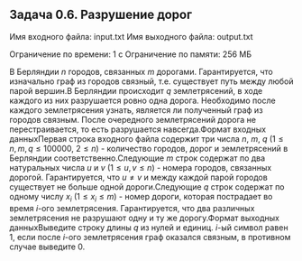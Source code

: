 ## Задача 0.6. Разрушение дорог 
 Имя входного файла: input.txt
 Имя выходного файла: output.txt
        
 Ограничение по времени: 1 с
 Ограничение по памяти: 256 МБ
        
В Берляндии $n$ городов, связанных $m$ дорогами. Гарантируется, что изначально граф из городов связный, т.е. существует путь между любой парой вершин.В Берляндии происходит $q$ землетрясений, в ходе каждого из них разрушается ровно одна дорога. Необходимо после каждого землетрясения узнать, является ли полученный граф из городов связным. После очередного землетрясений дорога не перестраивается, то есть разрушается навсегда.Формат входных данныхПервая строка входного файла содержит три числа $n$, $m$, $q$ ($1 \le n, m, q \le 100000$, $2 \leq n$) - количество городов, дорог и землетрясений в Берляндии соответственно.Следующие $m$ строк содержат по два натуральных числа $u$ и $v$ $(1 \le u, v \le n)$ - номера городов, связанных дорогой. Гарантируется, что $u \ne v$ и между каждой парой городов существует не больше одной дороги.Следующие $q$ строк содержат по одному числу $x_i$ $(1 \le x_i \le m)$ - номер дороги, которая пострадает во время $i$-ого землетрясения. Гарантируется, что два различных землетрясения не разрушают одну и ту же дорогу.Формат выходных данныхВыведите строку длины $q$ из нулей и единиц. $i$-ый символ равен 1, если после $i$-ого землетрясения граф оказался связным, в противном случае выведите $0$.
